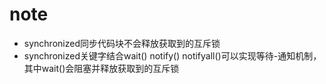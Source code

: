 # note

-  synchronized同步代码块不会释放获取到的互斥锁
-  synchronized关键字结合wait() notify() notifyall()可以实现等待-通知机制，其中wait()会阻塞并释放获取到的互斥锁
